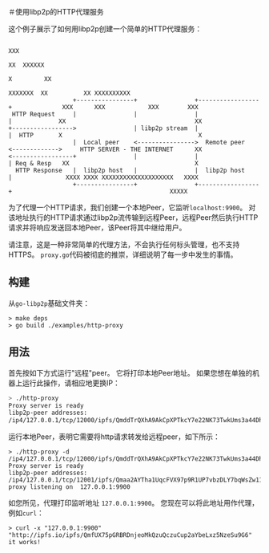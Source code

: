 
＃使用libp2p的HTTP代理服务

这个例子展示了如何用libp2p创建一个简单的HTTP代理服务：

```
                                                                                                    XXX
                                                                                                   XX  XXXXXX
                                                                                                  X         XX
                                                                                        XXXXXXX  XX          XX XXXXXXXXXX
                  +----------------+                +-----------------+              XXX      XXX            XXX        XXX
 HTTP Request     |                |                |                 |             XX                                    XX
+----------------->                | libp2p stream  |                 |  HTTP       X                                      X
                  |  Local peer    <---------------->  Remote peer    <------------->     HTTP SERVER - THE INTERNET      XX
<-----------------+                |                |                 | Req & Resp   XX                                   X
  HTTP Response   |  libp2p host   |                |  libp2p host    |               XXXX XXXX XXXXXXXXXXXXXXXXXXXX   XXXX
                  +----------------+                +-----------------+                                            XXXXX
```

为了代理一个HTTP请求，我们创建一个本地Peer，它监听`localhost:9900`。 对该地址执行的HTTP请求通过libp2p流传输到远程Peer，远程Peer然后执行HTTP请求并将响应发送回本地Peer，该Peer将其中继给用户。

请注意，这是一种非常简单的代理方法，不会执行任何标头管理，也不支持HTTPS。 `proxy.go`代码被彻底的推崇，详细说明了每一步中发生的事情。

## 构建

从`go-libp2p`基础文件夹：

```
> make deps
> go build ./examples/http-proxy
```

## 用法

首先按如下方式运行"远程"peer。 它将打印本地Peer地址。 如果您想在单独的机器上运行此操作，请相应地更换IP：

```sh
> ./http-proxy
Proxy server is ready
libp2p-peer addresses:
/ip4/127.0.0.1/tcp/12000/ipfs/QmddTrQXhA9AkCpXPTkcY7e22NK73TwkUms3a44DhTKJTD
```

运行本地Peer，表明它需要将http请求转发给远程peer，如下所示：

```
> ./http-proxy -d /ip4/127.0.0.1/tcp/12000/ipfs/QmddTrQXhA9AkCpXPTkcY7e22NK73TwkUms3a44DhTKJTD
Proxy server is ready
libp2p-peer addresses:
/ip4/127.0.0.1/tcp/12001/ipfs/Qmaa2AYTha1UqcFVX97p9R1UP7vbzDLY7bqWsZw1135QvN
proxy listening on  127.0.0.1:9900
```

如您所见，代理打印监听地址 `127.0.0.1:9900`。 您现在可以将此地址用作代理，例如`curl`：

```
> curl -x "127.0.0.1:9900" "http://ipfs.io/ipfs/QmfUX75pGRBRDnjeoMkQzuQczuCup2aYbeLxz5NzeSu9G6"
it works!
```
